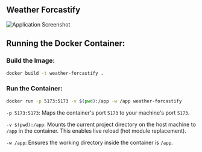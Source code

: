 ## Weather Forcastify

![Application Screenshot](https://github.com/user-attachments/assets/46cbb34a-c49a-4b00-9672-2b7bc4565248)

## Running the Docker Container:
### Build the Image:

```bash
docker build -t weather-forcastify .
```
### Run the Container:

```bash
docker run -p 5173:5173 -v $(pwd):/app -w /app weather-forcastify
```
`-p 5173:5173`: Maps the container's port `5173` to your machine's port `5173`.

`-v $(pwd):/app`: Mounts the current project directory on the host machine to `/app` in the container. This enables live reload (hot module replacement).

`-w /app`: Ensures the working directory inside the container is `/app`.
